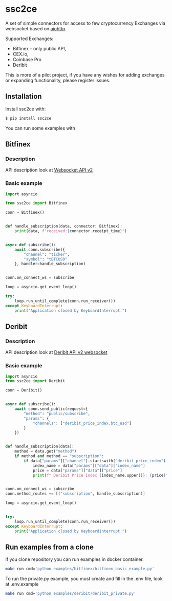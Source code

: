 # ssc2ce
A set of simple connectors for access to few cryptocurrency Exchanges via websocket based on
 [aiohttp](https://aiohttp.readthedocs.io).

Supported Exchanges:
- Bitfinex - only public API,
- CEX.io,
- Coinbase Pro
- Deribit
    
This is more of a pilot project, if you have any wishes for adding exchanges or expanding functionality, please register issues.

## Installation
Install ssc2ce with:
```bash
$ pip install ssc2ce
```

You can run some examples with  
## Bitfinex
### Description
API description look at [Websocket API v2](https://docs.bitfinex.com/v2/docs/ws-general)
### Basic example
```python
import asyncio

from ssc2ce import Bitfinex

conn = Bitfinex()


def handle_subscription(data, connector: Bitfinex):
    print(data, f"received:{connector.receipt_time}")


async def subscribe():
    await conn.subscribe({
        "channel": "ticker",
        "symbol": "tBTCUSD"
    }, handler=handle_subscription)


conn.on_connect_ws = subscribe

loop = asyncio.get_event_loop()

try:
    loop.run_until_complete(conn.run_receiver())
except KeyboardInterrupt:
    print("Application closed by KeyboardInterrupt.")

```

## Deribit 
### Description

API description look at [Deribit API v2 websocket](https://docs.deribit.com/v2/?python#json-rpc)

### Basic example
```python
import asyncio
from ssc2ce import Deribit

conn = Deribit()


async def subscribe():
    await conn.send_public(request={
        "method": "public/subscribe",
        "params": {
            "channels": ["deribit_price_index.btc_usd"]
        }
    })


def handle_subscription(data):
    method = data.get("method")
    if method and method == "subscription":
        if data["params"]["channel"].startswith("deribit_price_index"):
            index_name = data["params"]["data"]["index_name"]
            price = data["params"]["data"]["price"]
            print(f" Deribit Price Index {index_name.upper()}: {price}")


conn.on_connect_ws = subscribe
conn.method_routes += [("subscription", handle_subscription)]

loop = asyncio.get_event_loop()


try:
    loop.run_until_complete(conn.run_receiver())
except KeyboardInterrupt:
    print("Application closed by KeyboardInterrupt.")

```
## Run examples from a clone

If you clone repository you can run examples in docker container.

```bash
make run cmd='python examples/bitfinex/bitfinex_basic_example.py'
```


To run the private.py example, you must create and fill in the .env file, look at .env.example

```bash
make run cmd='python examples/deribit/deribit_private.py'
```
